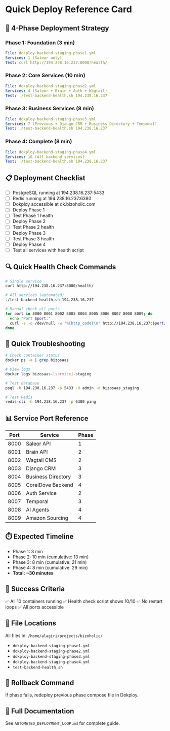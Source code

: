 # Quick Deploy Reference Card

## 🚀 4-Phase Deployment Strategy

### Phase 1: Foundation (3 min)
```yaml
File: dokploy-backend-staging-phase1.yml
Services: 1 (Saleor only)
Test: curl http://194.238.16.237:8000/health/
```

### Phase 2: Core Services (10 min)
```yaml
File: dokploy-backend-staging-phase2.yml
Services: 4 (Saleor + Brain + Auth + Wagtail)
Test: ./test-backend-health.sh 194.238.16.237
```

### Phase 3: Business Services (8 min)
```yaml
File: dokploy-backend-staging-phase3.yml
Services: 7 (Previous + Django CRM + Business Directory + Temporal)
Test: ./test-backend-health.sh 194.238.16.237
```

### Phase 4: Complete (8 min)
```yaml
File: dokploy-backend-staging-phase4.yml
Services: 10 (All backend services)
Test: ./test-backend-health.sh 194.238.16.237
```

## 📋 Deployment Checklist

- [ ] PostgreSQL running at 194.238.16.237:5433
- [ ] Redis running at 194.238.16.237:6380
- [ ] Dokploy accessible at dk.bizoholic.com
- [ ] Deploy Phase 1
- [ ] Test Phase 1 health
- [ ] Deploy Phase 2
- [ ] Test Phase 2 health
- [ ] Deploy Phase 3
- [ ] Test Phase 3 health
- [ ] Deploy Phase 4
- [ ] Test all services with health script

## 🔍 Quick Health Check Commands

```bash
# Single service
curl http://194.238.16.237:8000/health/

# All services (automated)
./test-backend-health.sh 194.238.16.237

# Manual check all ports
for port in 8000 8001 8002 8003 8004 8005 8006 8007 8008 8009; do
  echo "Port $port:"
  curl -s -o /dev/null -w "%{http_code}\n" http://194.238.16.237:$port/health
done
```

## 🐛 Quick Troubleshooting

```bash
# Check container status
docker ps -a | grep bizosaas

# View logs
docker logs bizosaas-[service]-staging

# Test database
psql -h 194.238.16.237 -p 5433 -U admin -d bizosaas_staging

# Test Redis
redis-cli -h 194.238.16.237 -p 6380 ping
```

## 📊 Service Port Reference

| Port | Service | Phase |
|------|---------|-------|
| 8000 | Saleor API | 1 |
| 8001 | Brain API | 2 |
| 8002 | Wagtail CMS | 2 |
| 8003 | Django CRM | 3 |
| 8004 | Business Directory | 3 |
| 8005 | CorelDove Backend | 4 |
| 8006 | Auth Service | 2 |
| 8007 | Temporal | 3 |
| 8008 | AI Agents | 4 |
| 8009 | Amazon Sourcing | 4 |

## ⏱️ Expected Timeline

- Phase 1: 3 min
- Phase 2: 10 min (cumulative: 13 min)
- Phase 3: 8 min (cumulative: 21 min)
- Phase 4: 8 min (cumulative: 29 min)
- **Total: ~30 minutes**

## 🎯 Success Criteria

✅ All 10 containers running
✅ Health check script shows 10/10
✅ No restart loops
✅ All ports accessible

## 📁 File Locations

All files in: `/home/alagiri/projects/bizoholic/`

- `dokploy-backend-staging-phase1.yml`
- `dokploy-backend-staging-phase2.yml`
- `dokploy-backend-staging-phase3.yml`
- `dokploy-backend-staging-phase4.yml`
- `test-backend-health.sh`

## 🔄 Rollback Command

If phase fails, redeploy previous phase compose file in Dokploy.

## 📖 Full Documentation

See `AUTOMATED_DEPLOYMENT_LOOP.md` for complete guide.
